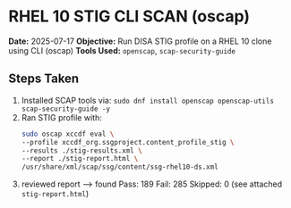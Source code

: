 # RHEL 10 STIG CLI SCAN (oscap)

**Date:** 2025-07-17
**Objective:** Run DISA STIG profile on a RHEL 10 clone using CLI (oscap)
**Tools Used:** `openscap`, `scap-security-guide`

## Steps Taken
1. Installed SCAP tools via:
     `sudo dnf install openscap openscap-utils scap-security-guide -y`
2. Ran STIG profile with:
     ```bash 
     sudo oscap xccdf eval \
	--profile xccdf_org.ssgproject.content_profile_stig \
	--results ./stig-results.xml \
	--report ./stig-report.html \
	/usr/share/xml/scap/ssg/content/ssg-rhel10-ds.xml
     ```
3. reviewed report --> found 
     Pass: 189
     Fail: 285
     Skipped: 0
   (see attached `stig-report.html`)
